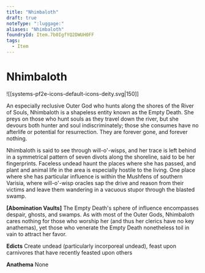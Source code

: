 ```yaml
---
title: "Nhimbaloth"
draft: true
noteType: ":luggage:"
aliases: "Nhimbaloth"
foundryId: Item.7b0IgfYQ2DWUH0FF
tags:
  - Item
---
```


# Nhimbaloth
![[systems-pf2e-icons-default-icons-deity.svg|150]]

An especially reclusive Outer God who hunts along the shores of the River of Souls, Nhimbaloth is a shapeless entity known as the Empty Death. She preys on those who hunt souls as they travel down the river, but she devours both hunter and soul indiscriminately; those she consumes have no afterlife or potential for resurrection. They are forever gone, and forever nothing.

Nhimbaloth is said to see through will-o'-wisps, and her trace is left behind in a symmetrical pattern of seven divots along the shoreline, said to be her fingerprints. Faceless undead haunt the places where she has passed, and plant and animal life in the area is especially hostile to the living. One place where she has particular influence is within the Mushfens of southern Varisia, where will-o'-wisp oracles sap the drive and reason from their victims and leave them wandering in a vacuous stupor through the blasted swamp.

**\[Abomination Vaults\]** The Empty Death's sphere of influence encompasses despair, ghosts, and swamps. As with most of the Outer Gods, Nhimbaloth cares nothing for those who worship her (and thus her clerics have no key anathemas), yet those who venerate the Empty Death nonetheless toil in vain to attract her favor.

**Edicts** Create undead (particularly incorporeal undead), feast upon carnivores that have recently feasted upon others

**Anathema** None
